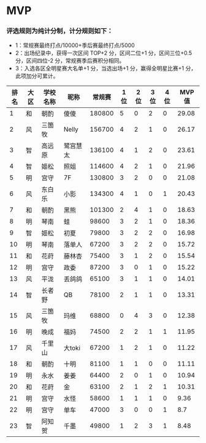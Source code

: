 # MVP

### 评选规则为纯计分制，计分规则如下：
  - 1：常规赛最终打点/10000+季后赛最终打点/5000
  - 2：出场纪录中，获得一次区间 TOP+2 分，区间二位+1 分，区间三位+0.5 分，区间四位-2 分，常规赛季后赛积分相同。
  - 3：入选各区全明星赛大名单+1 分，当选出场+1 分，赢得全明星比赛+1 分，此项加分可累计。
  
| 排名 | 大区 | 学校名称 | 昵称 | 常规赛 | 1位 | 2位 | 3位 | 4位 | MVP值 |
| ---- | ---- | -------- | ---- | ------ | --- | --- | --- | --- | ----- |
|	1	|	和	|	朝酌	|	傻傻	|	180800	|	5	|	0	|	2	|	0	|	29.08	|
|	2	|	风	|	三箇牧	|	Nelly	|	156700	|	4	|	2	|	1	|	0	|	26.17	|
|	3	|	智	|	高远原	|	鹭宫慧太	|	136100	|	4	|	1	|	2	|	0	|	23.61	|
|	4	|	智	|	姬松	|	照姐	|	114600	|	4	|	2	|	1	|	0	|	21.96	|
|	5	|	明	|	宫守	|	7F	|	130800	|	3	|	2	|	0	|	0	|	21.08	|
|	6	|	风	|	东白乐	|	小影	|	134300	|	4	|	1	|	0	|	1	|	20.43	|
|	7	|	和	|	朝酌	|	黑熊	|	101300	|	2	|	4	|	1	|	0	|	18.63	|
|	8	|	明	|	琴南	|	蛙	|	98600	|	3	|	2	|	1	|	0	|	18.36	|
|	9	|	智	|	姬松	|	初夏	|	79800	|	3	|	2	|	2	|	0	|	16.98	|
|	10	|	明	|	琴南	|	落单人	|	67200	|	3	|	2	|	2	|	0	|	15.72	|
|	11	|	和	|	花莳	|	藤林杏	|	75400	|	3	|	1	|	2	|	0	|	15.54	|
|	12	|	明	|	宫守	|	政委	|	87200	|	3	|	0	|	1	|	0	|	15.22	|
|	13	|	风	|	平泷	|	丢鸽鸽	|	65100	|	3	|	1	|	1	|	0	|	14.01	|
|	14	|	智	|	长者野	|	QB	|	78100	|	2	|	1	|	1	|	0	|	13.31	|
|	15	|	风	|	三箇牧	|	玛维	|	68800	|	0	|	4	|	3	|	0	|	12.38	|
|	16	|	明	|	晚成	|	福妈	|	74500	|	2	|	2	|	1	|	1	|	11.95	|
|	17	|	风	|	千里山	|	大toki	|	67200	|	1	|	2	|	1	|	0	|	11.22	|
|	18	|	和	|	朝酌	|	十明	|	81100	|	1	|	1	|	0	|	0	|	11.11	|
|	19	|	明	|	永水	|	姜姜	|	64400	|	2	|	0	|	1	|	0	|	10.94	|
|	20	|	和	|	花莳	|	金	|	63100	|	2	|	1	|	2	|	1	|	10.31	|
|	21	|	明	|	宫守	|	水怪	|	58600	|	1	|	1	|	1	|	0	|	9.36	|
|	22	|	明	|	宫守	|	单车	|	47000	|	3	|	0	|	0	|	1	|	8.7	|
|	23	|	智	|	阿知贺	|	千墨	|	49800	|	1	|	2	|	3	|	1	|	8.48	|
